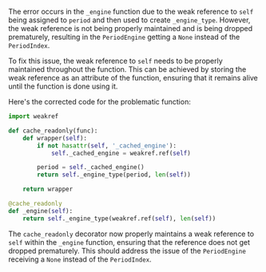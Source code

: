 The error occurs in the `_engine` function due to the weak reference to `self` being assigned to `period` and then used to create `_engine_type`. However, the weak reference is not being properly maintained and is being dropped prematurely, resulting in the `PeriodEngine` getting a `None` instead of the `PeriodIndex`.

To fix this issue, the weak reference to `self` needs to be properly maintained throughout the function. This can be achieved by storing the weak reference as an attribute of the function, ensuring that it remains alive until the function is done using it.

Here's the corrected code for the problematic function:

```python
import weakref

def cache_readonly(func):
    def wrapper(self):
        if not hasattr(self, '_cached_engine'):
            self._cached_engine = weakref.ref(self)

        period = self._cached_engine()
        return self._engine_type(period, len(self))

    return wrapper

@cache_readonly
def _engine(self):
    return self._engine_type(weakref.ref(self), len(self))
```

The `cache_readonly` decorator now properly maintains a weak reference to `self` within the `_engine` function, ensuring that the reference does not get dropped prematurely. This should address the issue of the `PeriodEngine` receiving a `None` instead of the `PeriodIndex`.